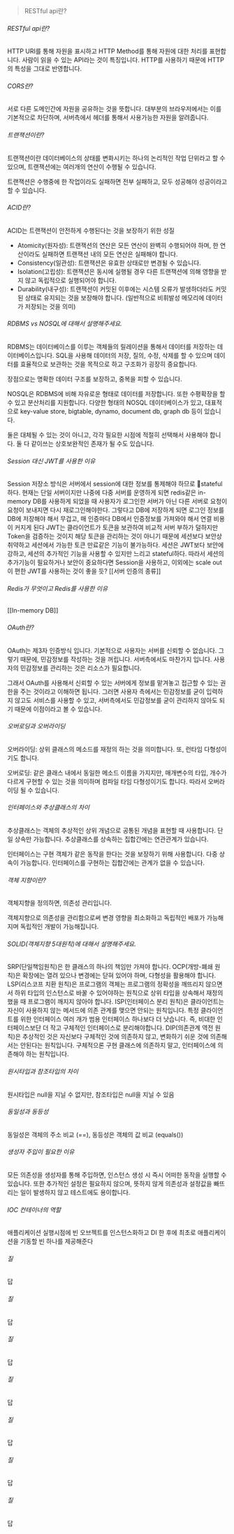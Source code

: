 > RESTful api란?

###### RESTful api란?
HTTP URI를 통해 자원을 표시하고 HTTP Method를 통해 자원에 대한 처리를 표현합니다. 사람이 읽을 수 있는 API라는 것이 특징입니다. HTTP를 사용하기 때문에 HTTP의 특성을 그대로 반영합니다.
###### CORS란?
서로 다른 도메인간에 자원을 공유하는 것을 뜻합니다. 대부분의 브라우저에서는 이를 기본적으로 차단하며, 서버측에서 헤더를 통해서 사용가능한 자원을 알려줍니다.
###### 트랜잭션이란?
트랜잭션이란 데이터베이스의 상태를 변화시키는 하나의 논리적인 작업 단위라고 할 수 있으며, 트랜잭션에는 여러개의 연산이 수행될 수 있습니다.

트랜잭션은 수행중에 한 작업이라도 실패하면 전부 실패하고, 모두 성공해야 성공이라고 할 수 있습니다.
###### ACID란?
ACID는 트랜잭션이 안전하게 수행된다는 것을 보장하기 위한 성질

- Atomicity(원자성): 트랜잭션의 연산은 모든 연산이 완벽히 수행되어야 하며, 한 연산이라도 실패하면 트랜잭션 내의 모든 연산은 실패해야 합니다.
- Consistency(일관성): 트랜잭션은 유효한 상태로만 변경될 수 있습니다.
- Isolation(고립성): 트랜잭션은 동시에 실행될 경우 다른 트랜잭션에 의해 영향을 받지 않고 독립적으로 실행되어야 합니다.
- Durability(내구성): 트랜잭션이 커밋된 이후에는 시스템 오류가 발생하더라도 커밋된 상태로 유지되는 것을 보장해야 합니다. (일반적으로 비휘발성 메모리에 데이터가 저장되는 것을 의미)
###### RDBMS vs NOSQL에 대해서 설명해주세요.
RDBMS는 데이터베이스를 이루는 객체들의 릴레이션을 통해서 데이터를 저장하는 데이터베이스입니다. SQL을 사용해 데이터의 저장, 질의, 수정, 삭제를 할 수 있으며 데이터를 효율적으로 보관하는 것을 목적으로 하고 구조화가 굉장히 중요합니다.

장점으로는 명확한 데이터 구조를 보장하고, 중복을 피할 수 있습니다.

NOSQL은 RDBMS에 비해 자유로운 형태로 데이터를 저장합니다. 또한 수평확장을 할 수 있고 분산처리를 지원합니다. 다양한 형태의 NOSQL 데이터베이스가 있고, 대표적으로 key-value store, bigtable, dynamo, document db, graph db 등이 있습니다.

둘은 대체될 수 있는 것이 아니고, 각각 필요한 시점에 적절히 선택해서 사용해야 합니다. 둘 다 같이쓰는 상호보완적인 존재가 될 수도 있습니다.
###### Session 대신 JWT를 사용한 이유
Session 저장소 방식은 서버에서 session에 대한 정보를 통제해야 하므로 stateful하다.
현재는 단일 서버이지만 나중에 다중 서버를 운영하게 되면 redis같은 in-memory DB를 사용하게 되었을 때 사용자가 로그인한 서버가 아닌 다른 서버로 요청이 요청이 보내지면 다시 재로그인해야한다. 그렇다고 DB에 저장하게 되면 로그인 정보를 DB에 저장해야 해서 무겁고, 매 인증마다 DB에서 인증정보를 가져와야 해서 연결 비용이 커지게 된다
JWT는 클라이언트가 토큰을 보관하여 비교적 서버 부하가 덜하지만 Token을 검증하는 것이지 해당 토큰을 관리하는 것이 아니기 때문에 세션보다 보안상 취약하고 세션에서 가능한 토큰 만료같은 기능이 불가능하다.
세션은 JWT보다 보안에 강하고, 세션의 추가적인 기능을 사용할 수 있지만 느리고 stateful하다. 따라서 세션의 추가기능이 필요하거나 보안이 중요하다면 Session을 사용하고, 이외에는 scale out이 편한 JWT를 사용하는 것이 좋을 듯?
[[서버 인증의 종류]]
###### Redis가 무엇이고 Redis를 사용한 이유
[[In-memory DB]]
###### OAuth란?
OAuth는 제3자 인증방식 입니다. 기본적으로 사용자는 서버를 신뢰할 수 없습니다. 그렇기 때문에, 민감정보를 작성하는 것을 꺼립니다. 서버측에서도 마찬가지 입니다. 사용자의 민감정보를 관리하는 것은 리소스가 필요합니다.

그래서 OAuth를 사용해서 신뢰할 수 있는 서버에게 정보를 맡겨놓고 접근할 수 있는 권한을 주는 것이라고 이해하면 됩니다. 그러면 사용자 측에서는 민감정보를 굳이 입력하지 않고도 서비스를 사용할 수 있고, 서버측에서도 민감정보를 굳이 관리하지 않아도 되기 때문에 이점이라고 볼 수 있습니다.
###### 오버로딩과 오버라이딩
오버라이딩: 상위 클래스의 메소드를 재정의 하는 것을 의미합니다. 또, 런타임 다형성이기도 합니다.

오버로딩: 같은 클래스 내에서 동일한 메소드 이름을 가지지만, 매개변수의 타입, 개수가 다르게 구현할 수 있는 것을 의미하며 컴파일 타임 다형성이기도 합니다. 따라서 오버라이딩 될 수 있습니다.
###### 인터페이스와 추상클래스의 차이
추상클래스는 객체의 추상적인 상위 개념으로 공통된 개념을 표현할 때 사용합니다. 단일 상속만 가능합니다. 추상클래스를 상속하는 집합간에는 연관관계가 있습니다.

인터페이스는 구현 객체가 같은 동작을 한다는 것을 보장하기 위해 사용합니다. 다중 상속이 가능합니다. 인터페이스를 구현하는 집합간에는 관계가 없을 수 있습니다.
###### 객체 지향이란?
객체지향을 정의하면, 의존성 관리입니다.

객체지향으로 의존성을 관리함으로써 변경 영향을 최소화하고 독립적인 배포가 가능해지며 독립적인 개발이 가능해집니다.
###### SOLID(객체지향 5대원칙)에 대해서 설명해주세요.  

SRP(단일책임원칙)은 한 클래스의 하나의 책임만 가져야 합니다.
OCP(개방-폐쇄 원칙)은 확장에는 열려 있으나 변경에는 닫혀 있어야 하며, 다형성을 활용해야 합니다.
LSP(리스코프 치환 원칙)은 프로그램의 객체는 프로그램의 정확성을 깨뜨리지 않으면서 하위 타입의 인스턴스로 바꿀 수 있어야하는 원칙으로 상위 타입을 상속해서 재정의 했을 때 프로그램이 깨지지 않아야 합니다.
ISP(인터페이스 분리 원칙)은 클라이언트는 자신이 사용하지 않는 메서드에 의존 관계를 맺으면 안되는 원칙입니다. 특정 클라이언트를 위한 인터페이스 여러 개가 범용 인터페이스 하나보다 더 낫습니다. 즉, 비대한 인터페이스보단 더 작고 구체적인 인터페이스로 분리해야합니다.
DIP(의존관계 역전 원칙)은 추상적인 것은 자신보다 구체적인 것에 의존하지 않고, 변화하기 쉬운 것에 의존해서는 안된다는 원칙입니다. 구체적으론 구현 클래스에 의존하지 말고, 인터페이스에 의존해야 하는 원칙입니다.
###### 원시타입과 참조타입의 차이
원시타입은 null을 지닐 수 없지만, 참조타입은 null을 지닐 수 있음
###### 동일성과 동등성
동일성은 객체의 주소 비교 (\=\=), 동등성은 객체의 값 비교 (equals())
###### 생성자 주입이 필요한 이유
모든 의존성을 생성자를 통해 주입하면, 인스턴스 생성 시 즉시 어떠한 동작을 실행할 수 있습니다. 또한 추가적인 설정은 필요하지 않으며, 뜻하지 않게 의존성과 설정값을 빠뜨리는 일이 발생하지 않고 테스트에도 용이합니다.
###### IOC 컨테이너의 역할
애플리케이션 실행시점에 빈 오브젝트를 인스턴스화하고 DI 한 후에 최초로 애플리케이션을 기동할 빈 하나를 제공해준다
###### 질
답
###### 질
답
###### 질
답
###### 질
답
###### 질
답
###### 질
답

###### 질
답
